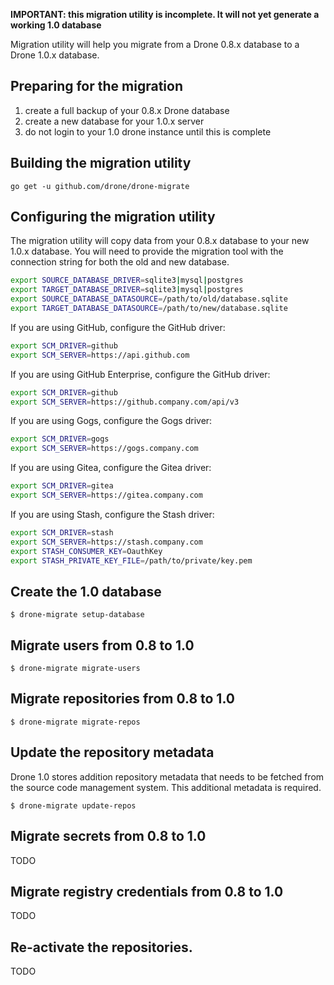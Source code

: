 __IMPORTANT: this migration utility is incomplete. It will not yet generate a working 1.0 database__

Migration utility will help you migrate from a Drone 0.8.x database to a Drone 1.0.x database.

## Preparing for the migration

1. create a full backup of your 0.8.x Drone database
2. create a new database for your 1.0.x server
3. do not login to your 1.0 drone instance until this is complete

## Building the migration utility

```shell
go get -u github.com/drone/drone-migrate
```

## Configuring the migration utility

The migration utility will copy data from your 0.8.x database to your new 1.0.x database. You will need to provide the migration tool with the connection string for both the old and new database.

```sh
export SOURCE_DATABASE_DRIVER=sqlite3|mysql|postgres
export TARGET_DATABASE_DRIVER=sqlite3|mysql|postgres
export SOURCE_DATABASE_DATASOURCE=/path/to/old/database.sqlite
export TARGET_DATABASE_DATASOURCE=/path/to/new/database.sqlite
```

If you are using GitHub, configure the GitHub driver:

```sh
export SCM_DRIVER=github
export SCM_SERVER=https://api.github.com
```

If you are using GitHub Enterprise, configure the GitHub driver:

```sh
export SCM_DRIVER=github
export SCM_SERVER=https://github.company.com/api/v3
```

If you are using Gogs, configure the Gogs driver:

```sh
export SCM_DRIVER=gogs
export SCM_SERVER=https://gogs.company.com
```

If you are using Gitea, configure the Gitea driver:

```sh
export SCM_DRIVER=gitea
export SCM_SERVER=https://gitea.company.com
```

If you are using Stash, configure the Stash driver:

```sh
export SCM_DRIVER=stash
export SCM_SERVER=https://stash.company.com
export STASH_CONSUMER_KEY=OauthKey
export STASH_PRIVATE_KEY_FILE=/path/to/private/key.pem
```

## Create the 1.0 database

```shell
$ drone-migrate setup-database
```

## Migrate users from 0.8 to 1.0

```shell
$ drone-migrate migrate-users
```

## Migrate repositories from 0.8 to 1.0

```shell
$ drone-migrate migrate-repos
```

## Update the repository metadata

Drone 1.0 stores addition repository metadata that needs to be fetched from the source code management system. This additional metadata is required.

```shell
$ drone-migrate update-repos
```

## Migrate secrets from 0.8 to 1.0

TODO

## Migrate registry credentials from 0.8 to 1.0

TODO

## Re-activate the repositories.

TODO

<!--
# Update the repository metadata

The latest version of Drone captures new fields that need to be retrieved from your source code management system (e.g. GitHub).

```shell
$ drone-migrate update-repos
```

# Activate the repositories.

The final step is to ensure all repositories are activated and have a valid web-hook configured in  the source code management system.

```shell
$ drone-migrate activate-repos
```
-->

<!--
NOTES:

1. we do not need to pass the drone token, we can get from the database
2. we do not need to pass the remote credentials, we can also get from the database
-->
